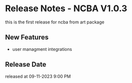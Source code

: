 # Release Notes - NCBA V1.0.3

this is the first release for ncba from art package 
## New Features

- user managment integrations


## Release Date 
released at 09-11-2023 9:00 PM



